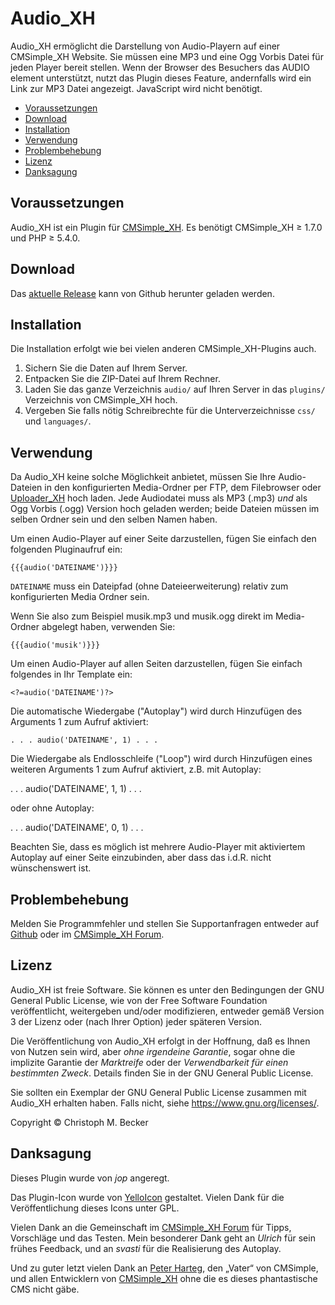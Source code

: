# Audio_XH

Audio_XH ermöglicht die Darstellung von Audio-Playern auf einer CMSimple_XH Website.
Sie müssen eine MP3 und eine Ogg Vorbis Datei für jeden Player bereit stellen.
Wenn der Browser des Besuchers das AUDIO element unterstützt,
nutzt das Plugin dieses Feature, andernfalls wird ein Link zur MP3 Datei angezeigt.
JavaScript wird nicht benötigt.

- [Voraussetzungen](#voraussetzungen)
- [Download](#download)
- [Installation](#installation)
- [Verwendung](#verwendung)
- [Problembehebung](#problembehebung)
- [Lizenz](#lizenz)
- [Danksagung](#danksagung)

## Voraussetzungen

Audio_XH ist ein Plugin für [CMSimple_XH](https://cmsimple-xh.org/de/).
Es benötigt CMSimple_XH ≥ 1.7.0 und PHP ≥ 5.4.0.

## Download

Das [aktuelle Release](https://github.com/cmb69/audio_xh/releases/latest)
kann von Github herunter geladen werden.

## Installation

Die Installation erfolgt wie bei vielen anderen CMSimple\_XH-Plugins auch.

1. Sichern Sie die Daten auf Ihrem Server.
1. Entpacken Sie die ZIP-Datei auf Ihrem Rechner.
1. Laden Sie das ganze Verzeichnis `audio/` auf Ihren Server
   in das `plugins/` Verzeichnis von CMSimple\_XH hoch.
1. Vergeben Sie falls nötig Schreibrechte für die Unterverzeichnisse
   `css/` und `languages/`.
<!-- 1. Gehen Sie zu `Plugins` → `Audio` im Administrationsbereich,
   um zu prüfen, ob alle Voraussetzungen erfüllt sind. -->

## Verwendung

Da Audio_XH keine solche Möglichkeit anbietet, müssen Sie Ihre Audio-Dateien
in den konfigurierten Media-Ordner per FTP, dem Filebrowser oder
[Uploader_XH](https://github.com/cmb69/uploader_xh) hoch laden.
Jede Audiodatei muss als MP3 (.mp3) *und* als Ogg Vorbis (.ogg) Version
hoch geladen werden; beide Dateien müssen im selben Ordner sein und den selben
Namen haben.

Um einen Audio-Player auf einer Seite darzustellen, fügen Sie einfach den
folgenden Pluginaufruf ein:

    {{{audio('DATEINAME')}}}

`DATEINAME` muss ein Dateipfad (ohne Dateieerweiterung) relativ zum
konfigurierten Media Ordner sein.

Wenn Sie also zum Beispiel musik.mp3 und musik.ogg direkt im Media-Ordner
abgelegt haben, verwenden Sie:

    {{{audio('musik')}}}

Um einen Audio-Player auf allen Seiten darzustellen, fügen Sie einfach
folgendes in Ihr Template ein:

    <?=audio('DATEINAME')?>

Die automatische Wiedergabe ("Autoplay") wird durch Hinzufügen des Arguments 1
zum Aufruf aktiviert:

    . . . audio('DATEINAME', 1) . . .

Die Wiedergabe als Endlosschleife ("Loop") wird durch Hinzufügen eines weiteren Arguments 1
zum Aufruf aktiviert, z.B. mit Autoplay:

. . . audio('DATEINAME', 1, 1) . . .

oder ohne Autoplay:

. . . audio('DATEINAME', 0, 1) . . .

Beachten Sie, dass es möglich ist mehrere Audio-Player mit aktiviertem
Autoplay auf einer Seite einzubinden, aber dass das i.d.R. nicht wünschenswert
ist.

## Problembehebung

Melden Sie Programmfehler und stellen Sie Supportanfragen entweder auf
[Github](https://github.com/cmb69/audio_xh/issues)
oder im [CMSimple\_XH Forum](https://cmsimpleforum.com/).

## Lizenz

Audio_XH ist freie Software. Sie können es unter den Bedingungen
der GNU General Public License, wie von der Free Software Foundation
veröffentlicht, weitergeben und/oder modifizieren, entweder gemäß
Version 3 der Lizenz oder (nach Ihrer Option) jeder späteren Version.

Die Veröffentlichung von Audio_XH erfolgt in der Hoffnung, daß es
Ihnen von Nutzen sein wird, aber *ohne irgendeine Garantie*, sogar ohne
die implizite Garantie der *Marktreife* oder der *Verwendbarkeit für einen
bestimmten Zweck*. Details finden Sie in der GNU General Public License.

Sie sollten ein Exemplar der GNU General Public License zusammen mit
Audio_XH erhalten haben. Falls nicht, siehe
<https://www.gnu.org/licenses/>.

Copyright © Christoph M. Becker

## Danksagung

Dieses Plugin wurde von *jop* angeregt.

Das Plugin-Icon wurde von [YelloIcon](http://www.yellowicon.com/) gestaltet.
Vielen Dank für die Veröffentlichung dieses Icons unter GPL.

Vielen Dank an die Gemeinschaft im [CMSimple_XH Forum](https://cmsimpleforum.com/)
für Tipps, Vorschläge und das Testen.
Mein besonderer Dank geht an *Ulrich* für sein frühes Feedback, und an
*svasti* für die Realisierung des Autoplay.

Und zu guter letzt vielen Dank an
[Peter Harteg](https://www.harteg.dk/), den „Vater“ von CMSimple,
und allen Entwicklern von [CMSimple\_XH](https://www.cmsimple-xh.org/de/)
ohne die es dieses phantastische CMS nicht gäbe.
